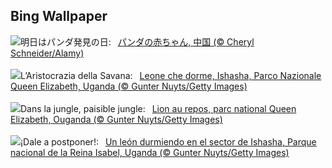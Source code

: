 ## Bing Wallpaper
![](https://www.bing.com/th?id=OHR.PandaSnow_JA-JP3991253092_UHD.jpg&w=1000)明日はパンダ発見の日:&nbsp;&ensp;[パンダの赤ちゃん, 中国 (© Cheryl Schneider/Alamy)](https://www.bing.com/th?id=OHR.PandaSnow_JA-JP3991253092_UHD.jpg)
<br><br/>
![](https://www.bing.com/th?id=OHR.NappingLion_IT-IT9842565728_UHD.jpg&w=1000)L’Aristocrazia della Savana:&nbsp;&ensp;[Leone che dorme, Ishasha, Parco Nazionale Queen Elizabeth, Uganda (© Gunter Nuyts/Getty Images)](https://www.bing.com/th?id=OHR.NappingLion_IT-IT9842565728_UHD.jpg)
<br><br/>
![](https://www.bing.com/th?id=OHR.NappingLion_FR-FR6791104694_UHD.jpg&w=1000)Dans la jungle, paisible jungle:&nbsp;&ensp;[Lion au repos, parc national Queen Elizabeth, Ouganda (© Gunter Nuyts/Getty Images)](https://www.bing.com/th?id=OHR.NappingLion_FR-FR6791104694_UHD.jpg)
<br><br/>
![](https://www.bing.com/th?id=OHR.NappingLion_ES-ES7306945095_UHD.jpg&w=1000)¡Dale a postponer!:&nbsp;&ensp;[Un león durmiendo en el sector de Ishasha, Parque nacional de la Reina Isabel, Uganda (© Gunter Nuyts/Getty Images)](https://www.bing.com/th?id=OHR.NappingLion_ES-ES7306945095_UHD.jpg)
<br><br/>
